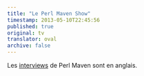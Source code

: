 ```yaml
---
title: "Le Perl Maven Show"
timestamp: 2013-05-10T22:45:56
published: true
original: tv
translator: oval
archive: false
---
```


Les [interviews](https://perlmaven.com/tv) de Perl Maven sont en anglais.
